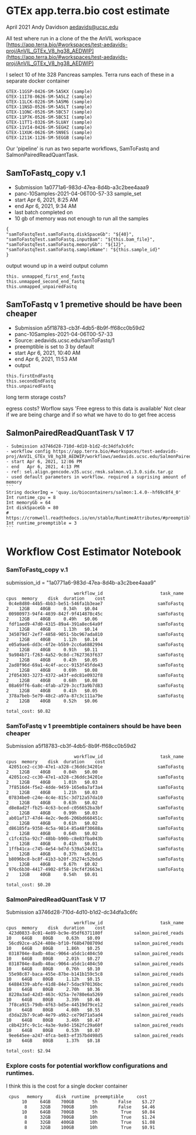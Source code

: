 # GTEx app.terra.bio cost estimate
April 2021 
Andy Davidson
aedavids@ucsc.edu

All test where run in a clone of the the AnVIL workspace
[https://app.terra.bio/#workspaces/test-aedavids-proj/AnVIL_GTEx_V8_hg38_AEDWIP](https://app.terra.bio/#workspaces/test-aedavids-proj/AnVIL_GTEx_V8_hg38_AEDWIP)



I select 10 of hte 328 Pancreas samples. Terra runs each of these in a separate docker container

```
GTEX-11GSP-0426-SM-5A5KX (sample)
GTEX-11I78-0626-SM-5A5LZ (sample)
GTEX-11LCK-0226-SM-5A5M6 (sample)
GTEX-11NSD-0526-SM-5A5LT (sample)
GTEX-11ONC-0526-SM-5BC57 (sample)
GTEX-11P7K-0526-SM-5BC5I (sample)
GTEX-11TT1-0326-SM-5LUAY (sample)
GTEX-11VI4-0426-SM-5EGHZ (sample)
GTEX-11XUK-0626-SM-5N9ES (sample)
GTEX-1211K-1126-SM-5EGGB (sample)
```

Our 'pipeline' is run as two separte workflows, SamToFastq and SalmonPairedReadQuantTask. 

## SamToFastq_copy v.1
   - Submission 1a0771a6-983d-47ea-8d4b-a3c2bee4aaa9
   - panc-10Samples-2021-04-06T00-57-33 sample_set
   - start Apr 6, 2021, 8:25 AM
   - end   Apr 6, 2021, 9:34 AM
   - last batch completed on 
   - 10 gb of memory was not enough to run all the samples
   ```
   {
   "samToFastqTest.samToFastq.diskSpaceGb": "${40}",
   "samToFastqTest.samToFastq.inputBam": "${this.bam_file}",
   "samToFastqTest.samToFastq.memoryGb": "${12}",
   "samToFastqTest.samToFastq.sampleName": "${this.sample_id}"
   }
   ```
   
   output wound up in a weird output column
   ```
   this. unmapped_first_end_fastq	
   this.unmapped_second_end_fastq	
   this.unmapped_unpairedFastq
   ```
  

## SamToFastq v 1 premetive should be have been cheaper
   - Submission a5f18783-cb3f-4db5-8b9f-ff68cc0b59d2
   - panc-10Samples-2021-04-06T00-57-33
   - Source: aedavids.ucsc.edu/samToFastq/1
   - preemptible is set to 3 by default
   - start Apr 6, 2021, 10:40 AM
   - end   Apr 6, 2021, 11:53 AM
   - output
   ```
   this.firstEndFastq
   this.secondEndFastq
   this.unpairedFastq
   ```


long term storage costs?

egress costs? Worflow says 'Free egress to this data is available' Not clear if we are being charge and if so what we have to do to get free access

## SalmonPairedReadQuantTask V 17

    - Submission a3746d28-710d-4d10-b1d2-dc34dfa3c6fc
    - workflow config https://app.terra.bio/#workspaces/test-aedavids-proj/AnVIL_GTEx_V8_hg38_AEDWIP/workflows/aedavids.ucsc.edu/SalmonPairedReadQuantTask
    - start Apr 6, 2021, 12:06 PM
    - end   Apr 6, 2021, 4:13 PM
    - ref: sel.align.gencode.v35.ucsc.rmsk.salmon.v1.3.0.sidx.tar.gz
    - used default parameters in workflow. required a suprising amount of memory
    ```
    String dockerImg = 'quay.io/biocontainers/salmon:1.4.0--hf69c8f4_0'
    Int runtime_cpu = 8
    Int memoryGb = 64
    Int diskSpaceGb = 80
    # https://cromwell.readthedocs.io/en/stable/RuntimeAttributes/#preemptible
    Int runtime_preemptible = 3
    ```


# Workflow Cost Estimator Notebook

###  SamToFastq_copy v.1

submission_id = "1a0771a6-983d-47ea-8d4b-a3c2bee4aaa9"
```
                          workflow_id                      task_name  cpus  memory    disk  duration    cost
 0c4e8d80-44b5-4bb3-be51-546fa1b3eae7                     samToFastq     2    12GB    40GB     0.34h   $0.04
 00980973-94f4-4039-842f-9f414878c45c                     samToFastq     2    12GB    40GB     0.49h   $0.06
 fdf1aed9-47d0-4315-89a4-391a8ec64a9f                     samToFastq     2    12GB    40GB     1.13h   $0.14
 345079d7-2ef7-4858-9051-5bc967ada810                     samToFastq     2    12GB    40GB     1.12h   $0.14
 e05a9ae6-dd3c-4f2e-b5b9-2cc6a6882994                     samToFastq     2    12GB    40GB     0.91h   $0.11
 9a984b71-f263-4a52-9c8d-c7627363f637                     samToFastq     2    12GB    40GB     0.43h   $0.05
 2ad8f96d-69a1-4c4f-accc-9153f45fde43                     samToFastq     2    12GB    40GB     0.69h   $0.08
 2f054303-3273-4372-a43f-edc81e0932f8                     samToFastq     2    12GB    40GB     0.68h   $0.08
 08a69ff6-6a8c-4fab-a729-3ccf3a9b7d83                     samToFastq     2    12GB    40GB     0.41h   $0.05
 378a7beb-5e79-48c2-a97a-87c3c111a79e                     samToFastq     2    12GB    40GB     0.52h   $0.06
                                                                                           total_cost: $0.82
```

### SamToFastq v 1 preembtiple containers should be have been cheaper

Submission a5f18783-cb3f-4db5-8b9f-ff68cc0b59d2
```
                          workflow_id                      task_name  cpus  memory    disk  duration    cost
 42051ce2-cc30-47e1-a328-c36ddc34201e                     samToFastq     2    12GB    40GB     0.04h   $0.00
 42051ce2-cc30-47e1-a328-c36ddc34201e                     samToFastq     2    12GB    40GB     1.01h   $0.03
 7f8516d4-f5e2-4dde-9459-165e0a7af3a4                     samToFastq     2    12GB    40GB     1.21h   $0.03
 07834be0-c24e-4c4e-815c-3d712a57da10                     samToFastq     2    12GB    40GB     0.63h   $0.02
 d8e8ad2f-fb25-4c63-bced-c056652ba3bf                     samToFastq     2    12GB    40GB     0.99h   $0.03
 ab01af17-47d4-4e2c-9ed6-206bd668451c                     samToFastq     2    12GB    40GB     0.61h   $0.02
 d86185fa-9358-4c5a-9814-85a48f30688a                     samToFastq     2    12GB    40GB     0.64h   $0.02
 c1fc415a-92c7-48bb-b90b-c8e83fba043b                     samToFastq     2    12GB    40GB     0.41h   $0.01
 1ffb41ca-c745-4e54-bd7d-539a524d321a                     samToFastq     2    12GB    40GB     0.37h   $0.01
 b8096bc8-bc8f-41b3-b20f-35274c52bda5                     samToFastq     2    12GB    40GB     0.67h   $0.02
 976c6b30-4417-4902-8f58-19cf4f2663e1                     samToFastq     2    12GB    40GB     0.54h   $0.01
                                                                                           total_cost: $0.20
```

### SalmonPairedReadQuantTask V 17

Submission a3746d28-710d-4d10-b1d2-dc34dfa3c6fc
```
                          workflow_id                      task_name  cpus  memory    disk  duration    cost
 423d0833-8c01-4e89-bc9e-05df6371180f            salmon_paired_reads    10    64GB    80GB     0.63h   $0.09
 56cd92ce-a524-408e-bf10-f68b4708709d            salmon_paired_reads    10    64GB    80GB     1.86h   $0.25
 0318704e-8adb-40ac-9064-a5dc1c404c50            salmon_paired_reads    10    64GB    80GB     2.01h   $0.27
 0318704e-8adb-40ac-9064-a5dc1c404c50            salmon_paired_reads    10    64GB    80GB     0.76h   $0.10
 55e98c87-baca-455e-87be-b141b159c5c8            salmon_paired_reads    10    64GB    80GB     1.12h   $0.15
 64884339-abfe-41d8-84e7-5dac970136bc            salmon_paired_reads    10    64GB    80GB     2.70h   $0.36
 8220a3ad-42d3-463c-925a-7e780e6a5269            salmon_paired_reads    10    64GB    80GB     3.39h   $0.46
 7f8ca915-79db-4f63-bd5e-44519d79ce12            salmon_paired_reads    10    64GB    80GB     4.08h   $0.55
 d3da22b7-9ca0-4e79-a9b2-ce79d71a5ad4            salmon_paired_reads    10    64GB    80GB     3.46h   $0.47
 c8b423fc-9c1c-4a3e-9a9d-1562fc29a60f            salmon_paired_reads    10    64GB    80GB     0.53h   $0.07
 9ee645ee-a247-4fca-be83-ef357bd498d5            salmon_paired_reads    10    64GB    80GB     1.37h   $0.18
                                                                                           total_cost: $2.94
```


### Explore costs for potential workflow configurations and runtimes.
I think this is the cost for a single docker container

```
 cpus   memory     disk  runtime  preemptible     cost
      10     64GB    700GB       5h        False    $3.27
       8     32GB    700GB      10h        False    $4.46
      10     64GB    700GB       5h         True    $0.84
       8     32GB    700GB      10h         True    $1.24
       8     32GB    400GB      10h         True    $1.08
       8     32GB    100GB      10h         True    $0.91
```
